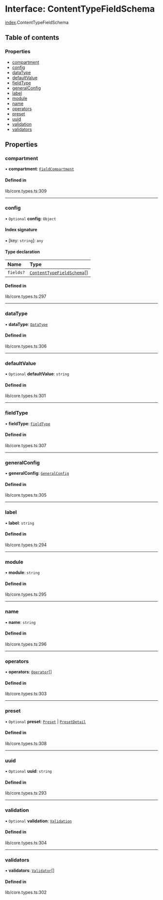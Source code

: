 # Interface: ContentTypeFieldSchema

[index](../wiki/index).ContentTypeFieldSchema

## Table of contents

### Properties

- [compartment](../wiki/index.ContentTypeFieldSchema#compartment)
- [config](../wiki/index.ContentTypeFieldSchema#config)
- [dataType](../wiki/index.ContentTypeFieldSchema#datatype)
- [defaultValue](../wiki/index.ContentTypeFieldSchema#defaultvalue)
- [fieldType](../wiki/index.ContentTypeFieldSchema#fieldtype)
- [generalConfig](../wiki/index.ContentTypeFieldSchema#generalconfig)
- [label](../wiki/index.ContentTypeFieldSchema#label)
- [module](../wiki/index.ContentTypeFieldSchema#module)
- [name](../wiki/index.ContentTypeFieldSchema#name)
- [operators](../wiki/index.ContentTypeFieldSchema#operators)
- [preset](../wiki/index.ContentTypeFieldSchema#preset)
- [uuid](../wiki/index.ContentTypeFieldSchema#uuid)
- [validation](../wiki/index.ContentTypeFieldSchema#validation)
- [validators](../wiki/index.ContentTypeFieldSchema#validators)

## Properties

### compartment

• **compartment**: [`FieldCompartment`](../wiki/index.FieldCompartment)

#### Defined in

lib/core.types.ts:309

___

### config

• `Optional` **config**: `Object`

#### Index signature

▪ [key: `string`]: `any`

#### Type declaration

| Name | Type |
| :------ | :------ |
| `fields?` | [`ContentTypeFieldSchema`](../wiki/index.ContentTypeFieldSchema)[] |

#### Defined in

lib/core.types.ts:297

___

### dataType

• **dataType**: [`DataType`](../wiki/index.DataType)

#### Defined in

lib/core.types.ts:306

___

### defaultValue

• `Optional` **defaultValue**: `string`

#### Defined in

lib/core.types.ts:301

___

### fieldType

• **fieldType**: [`FieldType`](../wiki/index.FieldType)

#### Defined in

lib/core.types.ts:307

___

### generalConfig

• **generalConfig**: [`GeneralConfig`](../wiki/index.GeneralConfig)

#### Defined in

lib/core.types.ts:305

___

### label

• **label**: `string`

#### Defined in

lib/core.types.ts:294

___

### module

• **module**: `string`

#### Defined in

lib/core.types.ts:295

___

### name

• **name**: `string`

#### Defined in

lib/core.types.ts:296

___

### operators

• **operators**: [`Operator`](../wiki/index.Operator)[]

#### Defined in

lib/core.types.ts:303

___

### preset

• `Optional` **preset**: [`Preset`](../wiki/index#preset) \| [`PresetDetail`](../wiki/index#presetdetail)

#### Defined in

lib/core.types.ts:308

___

### uuid

• `Optional` **uuid**: `string`

#### Defined in

lib/core.types.ts:293

___

### validation

• `Optional` **validation**: [`Validation`](../wiki/index.Validation)

#### Defined in

lib/core.types.ts:304

___

### validators

• **validators**: [`Validator`](../wiki/index.Validator)[]

#### Defined in

lib/core.types.ts:302
